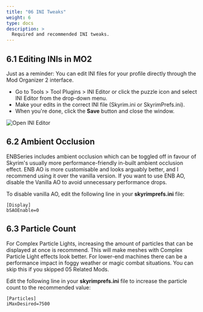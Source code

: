 ```yaml
---
title: "06 INI Tweaks"
weight: 6
type: docs
description: >
  Required and recommended INI tweaks.
---
```


## 6.1 Editing INIs in MO2

Just as a reminder: You can edit INI files for your profile directly through the Mod Organizer 2 interface.

- Go to Tools > Tool Plugins > INI Editor or click the puzzle icon and select INI Editor from the drop-down menu.
- Make your edits in the correct INI file (Skyrim.ini or SkyrimPrefs.ini).
- When you're done, click the **Save** button and close the window.

![Open INI Editor](/Pictures/enbseries/mo2-edit-inis.png)

## 6.2 Ambient Occlusion

ENBSeries includes ambient occlusion which can be toggled off in favour of Skyrim's usually more performance-friendly in-built ambient occlusion effect. ENB AO is more customisable and looks arguably better, and I recommend using it over the vanilla version. If you want to use ENB AO, disable the Vanilla AO to avoid unnecessary performance drops.

To disable vanilla AO, edit the following line in your **skyrimprefs.ini** file:

```
[Display]
bSAOEnable=0
```

## 6.3 Particle Count

For Complex Particle Lights, increasing the amount of particles that can be displayed at once is recommend. This will make meshes with Complex Particle Light effects look better. For lower-end machines there can be a performance impact in foggy weather or magic combat situations. You can skip this if you skipped 05 Related Mods.

Edit the following line in your **skyrimprefs.ini** file to increase the particle count to the recommended value:

```
[Particles]
iMaxDesired=7500
```